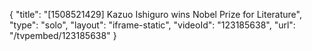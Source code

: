 {
    "title": "[1508521429] Kazuo Ishiguro wins Nobel Prize for Literature",
    "type": "solo",
    "layout": "iframe-static",
    "videoId": "123185638",
    "url": "\/tvpembed\/123185638"
}